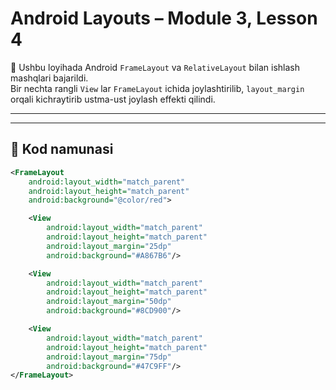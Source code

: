 # Android Layouts – Module 3, Lesson 4

📌 Ushbu loyihada Android `FrameLayout` va `RelativeLayout` bilan ishlash mashqlari bajarildi.  
Bir nechta rangli `View` lar `FrameLayout` ichida joylashtirilib, `layout_margin` orqali kichraytirib ustma-ust joylash effekti qilindi.

---


---

## 📂 Kod namunasi
```xml
<FrameLayout
    android:layout_width="match_parent"
    android:layout_height="match_parent"
    android:background="@color/red">

    <View
        android:layout_width="match_parent"
        android:layout_height="match_parent"
        android:layout_margin="25dp"
        android:background="#A867B6"/>

    <View
        android:layout_width="match_parent"
        android:layout_height="match_parent"
        android:layout_margin="50dp"
        android:background="#8CD900"/>

    <View
        android:layout_width="match_parent"
        android:layout_height="match_parent"
        android:layout_margin="75dp"
        android:background="#47C9FF"/>
</FrameLayout>